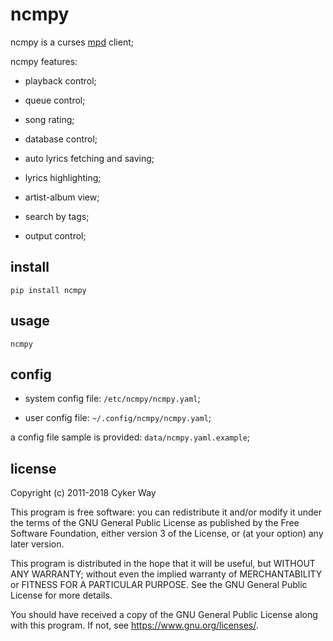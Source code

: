 # ncmpy

ncmpy is a curses [mpd][] client;

ncmpy features:

-   playback control;

-   queue control;

-   song rating;

-   database control;

-   auto lyrics fetching and saving;

-   lyrics highlighting;

-   artist-album view;

-   search by tags;

-   output control;

## install

    pip install ncmpy

## usage

    ncmpy

## config

-   system config file: `/etc/ncmpy/ncmpy.yaml`;

-   user config file: `~/.config/ncmpy/ncmpy.yaml`;

a config file sample is provided: `data/ncmpy.yaml.example`;

## license

Copyright (c) 2011-2018 Cyker Way

This program is free software: you can redistribute it and/or modify it under
the terms of the GNU General Public License as published by the Free Software
Foundation, either version 3 of the License, or (at your option) any later
version.

This program is distributed in the hope that it will be useful, but WITHOUT ANY
WARRANTY; without even the implied warranty of MERCHANTABILITY or FITNESS FOR A
PARTICULAR PURPOSE.  See the GNU General Public License for more details.

You should have received a copy of the GNU General Public License along with
this program.  If not, see <https://www.gnu.org/licenses/>.

[mpd]: http://musicpd.org/

